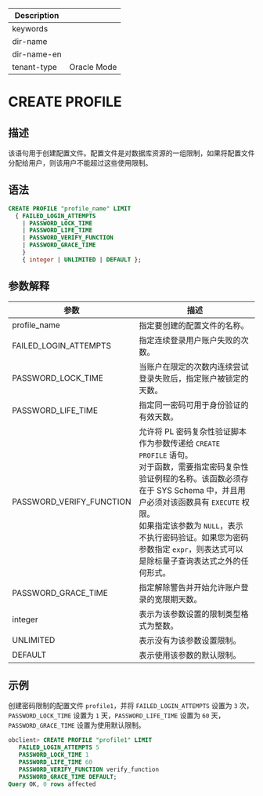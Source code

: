 | Description   |                 |
|---------------|-----------------|
| keywords      |                 |
| dir-name      |                 |
| dir-name-en   |                 |
| tenant-type   | Oracle Mode     |

# CREATE PROFILE

## 描述

该语句用于创建配置文件。配置文件是对数据库资源的一组限制，如果将配置文件分配给用户，则该用户不能超过这些使用限制。

## 语法

```sql
CREATE PROFILE "profile_name" LIMIT
  { FAILED_LOGIN_ATTEMPTS
    | PASSWORD_LOCK_TIME
    | PASSWORD_LIFE_TIME
    | PASSWORD_VERIFY_FUNCTION
    | PASSWORD_GRACE_TIME
    }
    { integer | UNLIMITED | DEFAULT };
```

## 参数解释

|          参数           |               描述                |
|-----------------------|---------------------------------|
| profile_name          | 指定要创建的配置文件的名称。                  |
| FAILED_LOGIN_ATTEMPTS | 指定连续登录用户账户失败的次数。                |
| PASSWORD_LOCK_TIME    | 当账户在限定的次数内连续尝试登录失败后，指定账户被锁定的天数。 |
| PASSWORD_LIFE_TIME    | 指定同一密码可用于身份验证的有效天数。             |
| PASSWORD_VERIFY_FUNCTION |允许将 PL 密码复杂性验证脚本作为参数传递给 `CREATE PROFILE` 语句。<br>对于函数，需要指定密码复杂性验证例程的名称。该函数必须存在于 SYS Schema 中，并且用户必须对该函数具有 `EXECUTE` 权限。<br>如果指定该参数为 `NULL`，表示不执行密码验证。如果您为密码参数指定 `expr`，则表达式可以是除标量子查询表达式之外的任何形式。|
| PASSWORD_GRACE_TIME   | 指定解除警告并开始允许账户登录的宽限期天数。          |
| integer               | 表示为该参数设置的限制类型格式为整数。             |
| UNLIMITED             | 表示没有为该参数设置限制。                   |
| DEFAULT               | 表示使用该参数的默认限制。                   |

## 示例

创建密码限制的配置文件 `profile1`，并将 `FAILED_LOGIN_ATTEMPTS` 设置为 `3` 次，`PASSWORD_LOCK_TIME` 设置为 `1` 天，`PASSWORD_LIFE_TIME` 设置为 `60` 天，`PASSWORD_GRACE_TIME` 设置为使用默认限制。

```sql
obclient> CREATE PROFILE "profile1" LIMIT
   FAILED_LOGIN_ATTEMPTS 5
   PASSWORD_LOCK_TIME 1
   PASSWORD_LIFE_TIME 60
   PASSWORD_VERIFY_FUNCTION verify_function
   PASSWORD_GRACE_TIME DEFAULT;
Query OK, 0 rows affected
```
